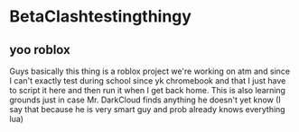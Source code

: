# BetaClashtestingthingy

## yoo roblox 
Guys basically this thing is a roblox project we're working on atm and since I can't exactly test during school since yk chromebook and that I just have to script it here and then run it when I get back home. This is also learning grounds just in case Mr. DarkCloud finds anything he doesn't yet know (I say that because he is very smart guy and prob already knows everything lua) 
